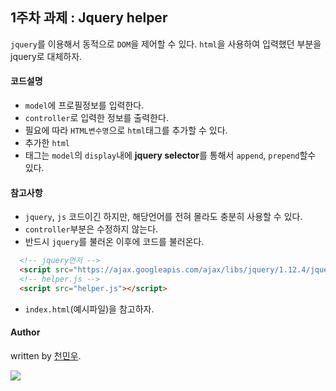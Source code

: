 1주차 과제 : Jquery helper
---

`jquery`를 이용해서 동적으로 `DOM`을 제어할 수 있다. `html`을 사용하여 입력했던 부분을 jquery로 대체하자.

#### 코드설명

- `model`에 프로필정보를 입력한다.
- `controller`로 입력한 정보를 출력한다.
- 필요에 따라 `HTML변수명`으로 `html`태그를 추가할 수 있다.
- 추가한 `html`
- 태그는 `model`의 `display`내에 **jquery selector**를 통해서 `append`, `prepend`할수 있다.

#### 참고사항
- `jquery`, `js` 코드이긴 하지만, 해당언어를 전혀 몰라도 충분히 사용할 수 있다.
- `controller`부분은 수정하지 않는다.
- 반드시 `jquery`를 불러온 이후에 코드를 불러온다.
```html
  <!-- jquery먼저 -->
  <script src="https://ajax.googleapis.com/ajax/libs/jquery/1.12.4/jquery.min.js"></script>
  <!-- helper.js -->
  <script src="helper.js"></script>
```
- `index.html`(예시파일)을 참고하자.


#### Author

written by [천민우](https://project42da.github.io).

![](https://avatars.githubusercontent.com/project42da?v=2&s=100)